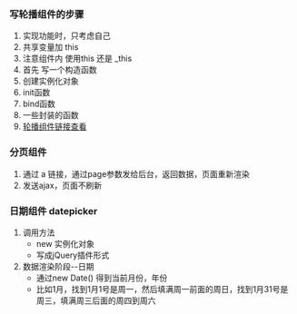 ### 写轮播组件的步骤
1. 实现功能时，只考虑自己
2. 共享变量加 this
3. 注意组件内 使用this 还是 _this
4. 首先 写一个构造函数
5. 创建实例化对象
6. init函数
7. bind函数
8. 一些封装的函数
9. [轮播组件链接查看](http://js.jirengu.com/wapuh/2/edit?html,js,output)

### 分页组件
1. 通过 a 链接，通过page参数发给后台，返回数据，页面重新渲染
2. 发送ajax，页面不刷新


### 日期组件 datepicker
1. 调用方法
    - new 实例化对象
    - 写成jQuery插件形式
2. 数据渲染阶段--日期
    - 通过new Date() 得到当前月份，年份
    - 比如1月，找到1月1号是周一，然后填满周一前面的周日，找到1月31号是周三，填满周三后面的周四到周六

